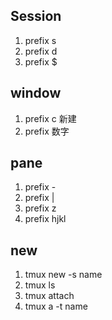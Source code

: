 ## Session

1. prefix s
2. prefix d
3. prefix $

## window

1. prefix c 新建
2. prefix 数字

## pane

1. prefix -
2. prefix |
3. prefix z
4. prefix hjkl

## new

1. tmux new -s name
2. tmux ls
3. tmux attach
4. tmux a -t name
